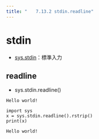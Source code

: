 ```yaml
---
title: "　　7.13.2 stdin.readline"
---
```


# stdin

* [sys.stdin](https://docs.python.org/ja/3/library/sys.html#sys.stdin)：標準入力

## readline

* sys.stdin.readline()

```text:入力
Hello world!
```

```python:サンプルコード
import sys
x = sys.stdin.readline().rstrip()
print(x)
```

```text:実行結果
Hello world!
```